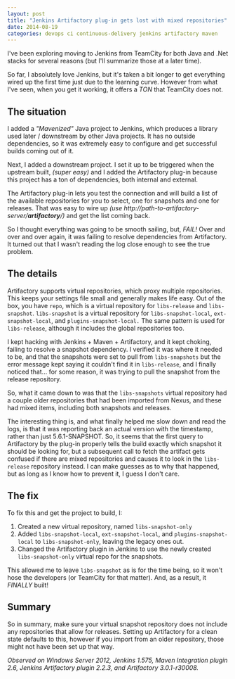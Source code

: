 ```yaml
---
layout: post
title: "Jenkins Artifactory plug-in gets lost with mixed repositories"
date: 2014-08-19
categories: devops ci continuous-delivery jenkins artifactory maven
---
```



I've been exploring moving to Jenkins from TeamCity for both Java and .Net stacks for several reasons (but I'll summarize those at a later time).

So far, I absolutely love Jenkins, but it's taken a bit longer to get everything wired up the first time just due to the learning curve. However from what I've seen, when you get it working, it offers a *TON* that TeamCity does not.

## The situation

I added a *"Mavenized"* Java project to Jenkins, which produces a library used later / downstream by other Java projects. It has no outside dependencies, so it was extremely easy to configure and get successful builds coming out of it.

Next, I added a downstream project. I set it up to be triggered when the upstream built, *(super easy)* and I added the Artifactory plug-in because this project has a ton of dependencies, both internal and external.

The Artifactory plug-in lets you test the connection and will build a list of the available repositories for you to select, one for snapshots and one for releases. That was easy to wire up *(use http://path-to-artifactory-server/**artifactory**/)* and get the list coming back.

So I thought everything was going to be smooth sailing, but, *FAIL!* Over and over and over again, it was failing to resolve dependencies from Artifactory. It turned out that I wasn't reading the log close enough to see the true problem.

## The details

Artifactory supports virtual repositories, which proxy multiple repositories. This keeps your settings file small and generally makes life easy. Out of the box, you have `repo`, which is a virtual repository for `libs-release` and `libs-snapshot`. `libs-snapshot` is a virtual repository for `libs-snapshot-local`, `ext-snapshot-local`, and `plugins-snapshot-local.` The same pattern is used for `libs-release`, although it includes the global repositories too.

I kept hacking with Jenkins + Maven + Artifactory, and it kept choking, failing to resolve a snapshot dependency. I verified it was where it needed to be, and that the snapshots were set to pull from `libs-snapshots` but the error message kept saying it couldn't find it in `libs-release`, and I finally noticed that... for some reason, it was trying to pull the snapshot from the release repository.

So, what it came down to was that the `libs-snapshots` virtual repository had a couple older repositories that had been imported from Nexus, and these had mixed items, including both snapshots and releases.

The interesting thing is, and what finally helped me slow down and read the logs, is that it was reporting back an actual version with the timestamp, rather than just 5.6.1-SNAPSHOT. So, it seems that the first query to Artifactory by the plug-in properly tells the build exactly which snapshot it should be looking for, but a subsequent call to fetch the artifact gets confused if there are mixed repositories and causes it to look in the `libs-release` repository instead. I can make guesses as to why that happened, but as long as I know how to prevent it, I guess I don't care.


## The fix

To fix this and get the project to build, I:

1. Created a new virtual repository, named `libs-snapshot-only`
2. Added `libs-snapshot-local`, `ext-snapshot-local`, and `plugins-snapshot-local` to `libs-snapshot-only`, leaving the legacy ones out.
3. Changed the Artifactory plugin in Jenkins to use the newly created `libs-snapshot-only` virtual repo for the snapshots.

This allowed me to leave `libs-snapshot` as is for the time being, so it won't hose the developers (or TeamCity for that matter). And, as a result, it *FINALLY* built!


## Summary

So in summary, make sure your virtual snapshot repository does not include any repositories that allow for releases. Setting up Artifactory for a clean state defaults to this, however if you import from an older repository, those might not have been set up that way.


*Observed on Windows Server 2012, Jenkins 1.575, Maven Integration plugin 2.6, Jenkins Artifactory plugin 2.2.3, and Artifactory 3.0.1-r30008.*